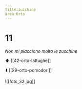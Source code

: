 ```yaml
---
title:zucchine
area:Orto
---
```

# 11
_Non mi piacciono molto le zucchine_

⬆️ [[42-orto-lattughe]]

⬇️  [[29-orto-pomodori]]

![[foto_32.jpg]]